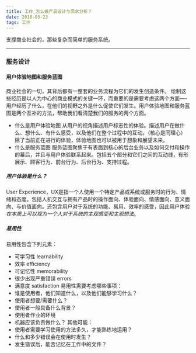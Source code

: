 ```yaml
---
title: 工作_怎么做产品设计与需求分析？
date: 2018-05-23
tags: 工作
---
```


支撑商业社会的，那些复杂而简单的服务系统。
 <!-- more -->

---

### 服务设计

#### 用户体验地图和服务蓝图
商业社会的一切，其背后都有一整套的业务流程为它们的发生创造条件。
绘制这些经历是以人为中心的商业模式的关键一环，而重要的是需要考虑这两个方面—-用户经历了什么，在他们的视野之外是什么促使它们发生。用户体验地图和服务蓝图是两个互补的方法，帮助我们看清楚我们的服务的两个方面。
* 什么是用户体验地图
从用户的视角描述用户标志性的体验。描述用户在做什么、想什么、有什么感受，以及他们在整个过程中的互动。（核心是同理心）除了当前正在进行的体验，体验地图也可以被用于想象和展望未来。
* 什么是服务蓝图
服务蓝图聚焦于有表面到核心的后台业务以及如何交付和操作的幕后，并且与用户体验联系起来。包括五个部分和它们之间的互动线，有形展示、顾客行为、前台行为、后台行为、支持过程。

##### 用户体验是什么？
User Experience，UX是指一个人使用一个特定产品或系统或服务时的行为、情绪和态度。包括人机交互与拥有产品时的操作面向、体验面向、情感面向、意义面向、与价值面向。还包含用户对于系统的功能、易用、效率的感受，因此用户体验 *在本质上可以视为一个人对于系统的主观感受和主观想法*。
##### 易用性
易用性包含下列元素：
  * 可学习性 learnability
  * 效率 efficiency
  * 可记忆性 memorability
  * 很少出现严重错误 errors
  * 满意度 satisfaction
易用性需要考虑哪些事项：
  * 谁是使用者，他们知道什么，以及他们能够学习什么？
  * 使用者想要/需要什么？
  * 使用者一般具备什么背景？
  * 使用者作业的环境
  * 机器应该负责做什么？
其他可能：
  * 使用者需要学习使用的方法多久，才能熟练地运用？
  * 什么和多少错误会在使用时发生？
  * 发生错误后，能否记忆在工作中的文件？
